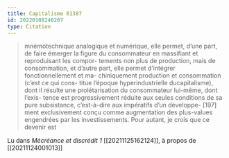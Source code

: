 ```yaml
---
title: Capitalisme 61387
id: 20220108246207
type: Citation
---
```


> mnémotechnique analogique et numérique, elle permet, d’une part, de faire émerger la figure du consommateur en massifiant et reproduisant les compor- tements non plus de production, mais de consommation, et d’autre part, elle permet d’intégrer fonctionnellement et ma- chiniquement production et consommation (c’est ce qui cons- titue l’époque hyperindustrielle ducapitalisme), dont il résulte une prolétarisation du consommateur lui-même, dont l’exis- tence est progressivement réduite aux seules conditions de sa pure subsistance, c’est-à-dire aux impératifs d’un développe- [197] ment exclusivement conçu comme augmentation des plus-values engendrées par les investissements. Pour autant, je crois que ce devenir est

Lu dans *Mécréance et discrédit 1* [[20211125162124]], à propos de [[20211124001013]]